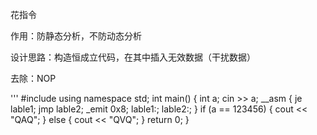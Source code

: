 花指令

作用：防静态分析，不防动态分析

设计思路：构造恒成立代码，在其中插入无效数据（干扰数据）

去除：NOP

'''
#include <iostream>
using namespace std;
int main()
{
    int a;
    cin >> a;
    __asm
    {
        je lable1;
        jmp lable2;
        _emit 0x8;
    lable1:;
    lable2:;
    }
    if (a == 123456)
    {
        cout << "QAQ";
    }
    else
    {
        cout << "QVQ";
    }
    return 0;
}
